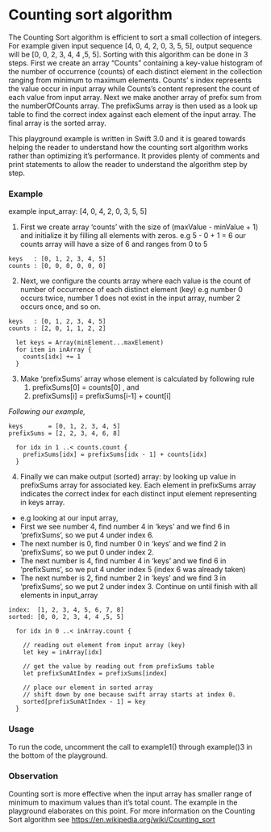 # Counting sort algorithm
The Counting Sort algorithm is efficient to sort a small collection of integers. For example given input sequence [4, 0, 4, 2, 0, 3, 5, 5], output sequence will be [0, 0, 2, 3, 4, 4 ,5, 5]. Sorting with this algorithm can be done in 3 steps. First we create an array “Counts” containing a key-value histogram of the number of occurrence (counts) of each distinct element in the collection ranging from minimum to maximum elements. Counts’ s index represents the value occur in input array while Counts’s content represent the count of each value from input array. Next we make another array of prefix sum from the numberOfCounts array. The prefixSums array is then used as a look up table to find the correct index against each element of the input array. The final array is the sorted array. 

This playground example is written in Swift 3.0 and it is geared towards helping the reader to understand how the counting sort algorithm works rather than optimizing it’s performance. It provides plenty of comments and print statements to allow the reader to understand the algorithm step by step. 

### Example 

example input_array:  [4, 0, 4, 2, 0, 3, 5, 5]

1) First we create array ‘counts’ with the size of (maxValue - minValue + 1) and initialize it by filling all elements with zeros. e.g 5 - 0 + 1 = 6 our counts array will have a size of 6 and ranges from 0 to 5
```
keys   : [0, 1, 2, 3, 4, 5]
counts : [0, 0, 0, 0, 0, 0]
```
2) Next, we configure the counts array where each value is the count of number of occurrence of each distinct element (key)
e.g number 0 occurs twice, number 1 does not exist in the input array, number 2 occurs once, and so on. 
```
keys   : [0, 1, 2, 3, 4, 5]
counts : [2, 0, 1, 1, 2, 2]
```

```
  let keys = Array(minElement...maxElement)
  for item in inArray {
    counts[idx] += 1
  }
```

 3) Make ‘prefixSums’ array whose element is calculated by following rule
    1. prefixSums[0] = counts[0] , and    
    2. prefixSums[i] = prefixSums[i-1] + count[i]
  
  *Following our example,*
```
keys       = [0, 1, 2, 3, 4, 5]
prefixSums = [2, 2, 3, 4, 6, 8]
```

```
  for idx in 1 ..< counts.count {
    prefixSums[idx] = prefixSums[idx - 1] + counts[idx]
  }
```
4) Finally we can make output (sorted) array: by looking up value in prefixSums array for associated key. Each element in prefixSums array indicates the correct index for each distinct input element representing in keys array. 
- e.g looking at our input array, 
- First we see number 4, find number 4 in ‘keys’ and we find 6 in ‘prefixSums’, so we put 4 under index 6.
- The next number is 0, find number 0 in ‘keys’ and we find 2 in ‘prefixSums’, so we put 0 under index 2. 
- The next number is 4, find number 4 in ‘keys’ and we find 6 in ‘prefixSums’, so we put 4 under index 5 (index 6 was already taken)
- The next number is 2, find number 2 in ‘keys’ and we find 3 in ‘prefixSums’, so we put 2 under index 3. Continue on until finish with all elements in input_array
```
index:  [1, 2, 3, 4, 5, 6, 7, 8]
sorted: [0, 0, 2, 3, 4, 4 ,5, 5]
```

```
  for idx in 0 ..< inArray.count {
    
    // reading out element from input array (key)
    let key = inArray[idx]

    // get the value by reading out from prefixSums table
    let prefixSumAtIndex = prefixSums[index]
    
    // place our element in sorted array
    // shift down by one because swift array starts at index 0.
    sorted[prefixSumAtIndex - 1] = key
  }
```

### Usage
To run the code, uncomment the call to example1() through example()3 in the bottom of the playground.

### Observation 
Counting sort is more effective when the input array has smaller range of minimum to maximum values than it’s total count. The example in the playground elaborates on this point. For more information on the Counting Sort algorithm see 
https://en.wikipedia.org/wiki/Counting_sort 

